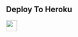 


## Deploy To Heroku

<a href="https://heroku.com/deploy?template=https://github.com/hectorog6612/naruto01">
     <img height="30px" src="https://img.shields.io/badge/Deploy%20To%20Heroku-blueviolet?style=for-the-badge&logo=heroku">
  </a>

